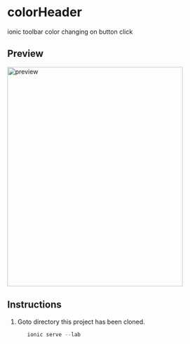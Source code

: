 
# colorHeader
ionic toolbar color changing on button click

## Preview
<img src="https://user-images.githubusercontent.com/8291026/121777836-b0281980-cbb1-11eb-8bd6-65dc3ab41f16.jpeg" alt="preview" width="400px" height="500px">

## Instructions

1. Goto directory this project has been cloned.
   
   ```javascript
      ionic serve --lab
   ```
